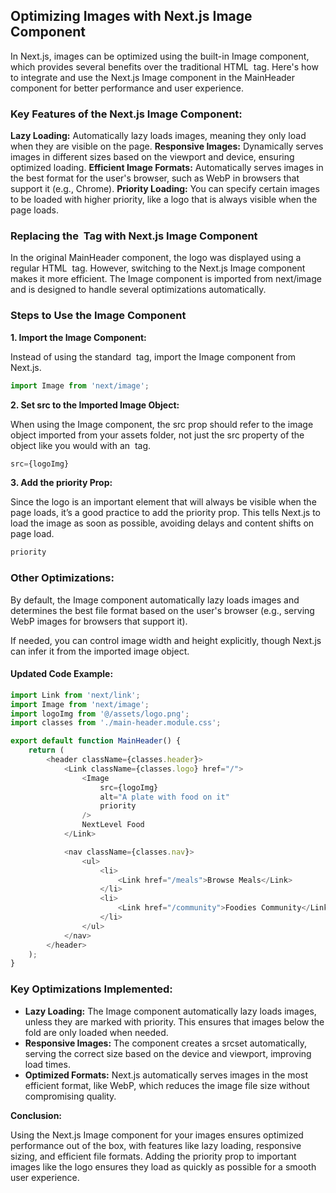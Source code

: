 ## Optimizing Images with Next.js Image Component

In Next.js, images can be optimized using the built-in Image component, which provides several benefits over the traditional HTML <img> tag. Here's how to integrate and use the Next.js Image component in the MainHeader component for better performance and user experience.

### Key Features of the Next.js Image Component:

**Lazy Loading:** Automatically lazy loads images, meaning they only load when they are visible on the page.
**Responsive Images:** Dynamically serves images in different sizes based on the viewport and device, ensuring optimized loading.
**Efficient Image Formats:** Automatically serves images in the best format for the user's browser, such as WebP in browsers that support it (e.g., Chrome).
**Priority Loading:** You can specify certain images to be loaded with higher priority, like a logo that is always visible when the page loads.

### Replacing the <img> Tag with Next.js Image Component

In the original MainHeader component, the logo was displayed using a regular HTML <img> tag. However, switching to the Next.js Image component makes it more efficient. The Image component is imported from next/image and is designed to handle several optimizations automatically.

### Steps to Use the Image Component

**1. Import the Image Component:**

Instead of using the standard <img> tag, import the Image component from Next.js.

```js
import Image from 'next/image';
```

**2. Set src to the Imported Image Object:**

When using the Image component, the src prop should refer to the image object imported from your assets folder, not just the src property of the object like you would with an <img> tag.

```js
src={logoImg}
```

**3. Add the priority Prop:**

Since the logo is an important element that will always be visible when the page loads, it’s a good practice to add the priority prop. This tells Next.js to load the image as soon as possible, avoiding delays and content shifts on page load.

```js
priority
```

### Other Optimizations:

By default, the Image component automatically lazy loads images and determines the best file format based on the user's browser (e.g., serving WebP images for browsers that support it).

If needed, you can control image width and height explicitly, though Next.js can infer it from the imported image object.

#### Updated Code Example:
```js
import Link from 'next/link';
import Image from 'next/image';
import logoImg from '@/assets/logo.png';
import classes from './main-header.module.css';

export default function MainHeader() {
    return (
        <header className={classes.header}>
            <Link className={classes.logo} href="/">
                <Image 
                    src={logoImg} 
                    alt="A plate with food on it"
                    priority
                />
                NextLevel Food
            </Link>

            <nav className={classes.nav}>
                <ul>
                    <li>
                        <Link href="/meals">Browse Meals</Link>
                    </li>
                    <li>
                        <Link href="/community">Foodies Community</Link>
                    </li>
                </ul>
            </nav>
        </header>
    );
}
```

### Key Optimizations Implemented:
- **Lazy Loading:** The Image component automatically lazy loads images, unless they are marked with priority. This ensures that images below the fold are only loaded when needed.
- **Responsive Images:** The component creates a srcset automatically, serving the correct size based on the device and viewport, improving load times.
- **Optimized Formats:** Next.js automatically serves images in the most efficient format, like WebP, which reduces the image file size without compromising quality.

**Conclusion:**

Using the Next.js Image component for your images ensures optimized performance out of the box, with features like lazy loading, responsive sizing, and efficient file formats. Adding the priority prop to important images like the logo ensures they load as quickly as possible for a smooth user experience.